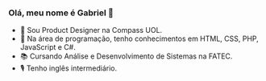 ### Olá, meu nome é Gabriel 👋

- 🔭 Sou Product Designer na Compass UOL.
- 🌱 Na área de programação, tenho conhecimentos em HTML, CSS, PHP, JavaScript e C#.
- 📚 Cursando Análise e Desenvolvimento de Sistemas na FATEC.
- 🎙  Tenho inglês intermediário.
